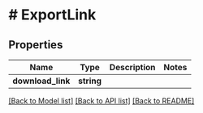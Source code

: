 # # ExportLink

## Properties

Name | Type | Description | Notes
------------ | ------------- | ------------- | -------------
**download_link** | **string** |  | 

[[Back to Model list]](../../README#documentation-for-models) [[Back to API list]](../../README#documentation-for-api-endpoints) [[Back to README]](../../README)


